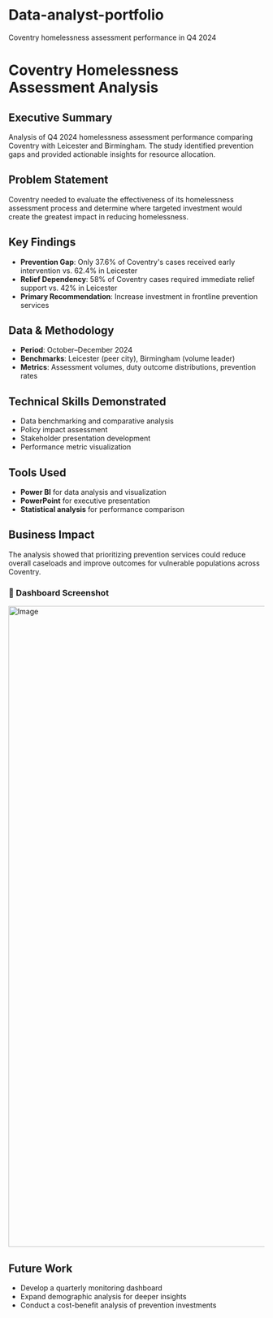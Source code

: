 # Data-analyst-portfolio
Coventry homelessness assessment performance in Q4 2024
# Coventry Homelessness Assessment Analysis

## Executive Summary
Analysis of Q4 2024 homelessness assessment performance comparing Coventry with Leicester and Birmingham. The study identified prevention gaps and provided actionable insights for resource allocation.

## Problem Statement
Coventry needed to evaluate the effectiveness of its homelessness assessment process and determine where targeted investment would create the greatest impact in reducing homelessness.

## Key Findings
- **Prevention Gap**: Only 37.6% of Coventry's cases received early intervention vs. 62.4% in Leicester  
- **Relief Dependency**: 58% of Coventry cases required immediate relief support vs. 42% in Leicester  
- **Primary Recommendation**: Increase investment in frontline prevention services  

## Data & Methodology
- **Period**: October–December 2024  
- **Benchmarks**: Leicester (peer city), Birmingham (volume leader)  
- **Metrics**: Assessment volumes, duty outcome distributions, prevention rates  

## Technical Skills Demonstrated
- Data benchmarking and comparative analysis  
- Policy impact assessment  
- Stakeholder presentation development  
- Performance metric visualization  

## Tools Used
- **Power BI** for data analysis and visualization  
- **PowerPoint** for executive presentation  
- **Statistical analysis** for performance comparison  


## Business Impact
The analysis showed that prioritizing prevention services could reduce overall caseloads and improve outcomes for vulnerable populations across Coventry.

### 📸 Dashboard Screenshot

<img width="2279" height="1262" alt="Image" src="https://github.com/user-attachments/assets/af5707be-73f9-44d4-8c25-d5f7a324b731" />

## Future Work
- Develop a quarterly monitoring dashboard  
- Expand demographic analysis for deeper insights  
- Conduct a cost-benefit analysis of prevention investments
